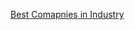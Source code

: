 [Best Comapnies in Industry](https://www.reddit.com/r/investing/comments/9ef7ow/which_companies_would_you_consider_the_best_in/)
